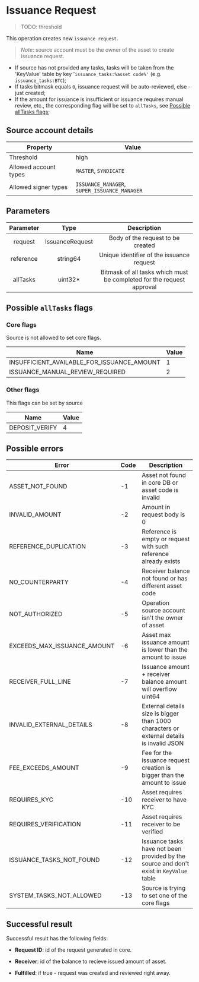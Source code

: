 # Issuance Request

> TODO: threshold

This operation creates new `issuance request`.

> *Note*: source account must be the owner of the asset to create issuance request.
* If source has not provided any tasks, tasks will be taken from the 'KeyValue' table by key '`issuance_tasks:%asset code%'` (e.g. `issuance_tasks:BTC`);
* If tasks bitmask equals `0`, issuance request will be auto-reviewed, else - just created;
* If the amount for issuance is insufficient or issuance requires manual review, etc., the corresponding flag will be set to `allTasks`, see [Possible allTasks flags](##possible-alltasks-flags);

## Source account details

| Property              | Value                                        |
|-----------------------|----------------------------------------------|
| Threshold             | high                                         |
| Allowed account types | `MASTER`, `SYNDICATE`                        |
| Allowed signer types  | `ISSUANCE_MANAGER`, `SUPER_ISSUANCE_MANAGER` |

## Parameters

| Parameter |       Type      |                              Description                              |
|:---------:|:---------------:|:---------------------------------------------------------------------:|
|  request  | IssuanceRequest |                   Body of the request to be created                   |
| reference |     string64    |               Unique identifier of the issuance request               |
|  allTasks |     uint32*     | Bitmask of all tasks which must be completed for the request approval |

## Possible `allTasks` flags

### Core flags

Source is not allowed to set core flags.

| Name                                       | Value |
|--------------------------------------------|-------|
| INSUFFICIENT_AVAILABLE_FOR_ISSUANCE_AMOUNT | 1     |
| ISSUANCE_MANUAL_REVIEW_REQUIRED            | 2     |

### Other flags

This flags can be set by source

| Name                                       | Value |
|--------------------------------------------|-------|
| DEPOSIT_VERIFY                             | 4     |

## Possible errors

| Error                       | Code | Description                                                                              |
|-----------------------------|------|------------------------------------------------------------------------------------------|
| ASSET_NOT_FOUND             | -1   | Asset not found in core DB or asset code is invalid                                      |
| INVALID_AMOUNT              | -2   | Amount in request body is 0                                                              |
| REFERENCE_DUPLICATION       | -3   | Reference is empty or request with such reference already exists                         |
| NO_COUNTERPARTY             | -4   | Receiver balance not found or has different asset code                                   |
| NOT_AUTHORIZED              | -5   | Operation source account isn't the owner of asset                                        |
| EXCEEDS_MAX_ISSUANCE_AMOUNT | -6   | Asset max issuance amount is lower than the amount to issue                              |
| RECEIVER_FULL_LINE          | -7   | Issuance amount + receiver balance amount will overflow uint64                           |
| INVALID_EXTERNAL_DETAILS    | -8   | External details size is bigger than 1000 characters or external details is invalid JSON |
| FEE_EXCEEDS_AMOUNT          | -9   | Fee for the issuance request creation is bigger than the amount to issue                 |
| REQUIRES_KYC                | -10  | Asset requires receiver to have KYC                                                      |
| REQUIRES_VERIFICATION       | -11  | Asset requires receiver to be verified                                                   |
| ISSUANCE_TASKS_NOT_FOUND    | -12  | Issuance tasks have not been provided by the source and don't exist in `KeyValue` table  |
| SYSTEM_TASKS_NOT_ALLOWED    | -13  | Source is trying to set one of the core flags                                            |

## Successful result

Successful result has the following fields:

* __Request ID__: id of the request generated in core.

* __Receiver__: id of the balance to recieve issued amount of asset.

* __Fulfilled__: if true - request was created and reviewed right away.
